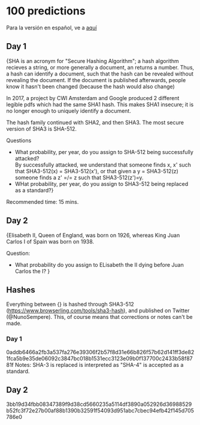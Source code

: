 # 100 predictions

Para la versión en español, ve a [aquí](nunosempere.github.io/rat/100-predicciones)

## Day 1
{SHA is an acronym for "Secure Hashing Algorithm"; a hash algorithm recieves a string, or more generally a document, an returns a number.
Thus, a hash can identify a document, such that the hash can be revealed without revealing the document. 
If the document is published afterwards, people know it hasn't been changed (because the hash would also change)

In 2017, a project by CWI Amsterdam and Google produced 2 different legible pdfs which had the same SHA1 hash.
This makes SHA1 insecure; it is no longer enough to uniquely identify a document.

The hash family continued with SHA2, and then SHA3. The most secure version of SHA3 is SHA-512.

Questions
- What probability, per year, do you assign to SHA-512 being successfully attacked?  
By successfully attacked, we understand that someone finds x, x' such that SHA3-512(x) = SHA3-512(x'), or that given a
y = SHA3-512(z) someone finds a z' =/= z such that SHA3-512(z')=y.
- WHat probability, per year, do you assign to SHA3-512 being replaced as a standard?}

Recommended time: 15 mins.

## Day 2
{Elisabeth II, Queen of England, was born on 1926, whereas King Juan Carlos I of Spain was born on 1938. 

Question:
- What probability do you assign to ELisabeth the II dying before Juan Carlos the I?
}

## Hashes
Everything between {} is hashed through SHA3-512 (https://www.browserling.com/tools/sha3-hash), and published on Twitter (@NunoSempere).
This, of course means that corrections or notes can't be made.

### Day 1
0addb6466a2fb3a537fa276e39306f2b57f8d31e66b826f57b62d141ff3de821fca5b9e35de06092c3847bc018b1531ecc3123e09b0f137700c2433b58f8781f
Notes: SHA-3 is replaced is interpreted as "SHA-4" is accepted as a standard.

## Day 2
3bb19d34fbb08347389f9d38cd5660235a5114df3890a052926d36988529b52fc3f72e27b00af88b1390b32591f54093d951abc7cbec94efb42f145d705786e0
